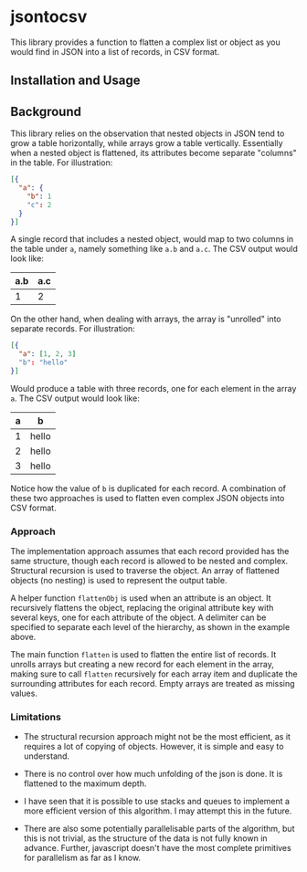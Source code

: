 # jsontocsv

This library provides a function to flatten a complex list or object as you would find in JSON into a list of records, in CSV format.

## Installation and Usage

## Background

This library relies on the observation that nested objects in JSON tend to grow a table horizontally, while arrays grow a table vertically. Essentially when a nested object is flattened, its attributes become separate "columns" in the table. For illustration:

```json
[{
  "a": {
    "b": 1
    "c": 2
  }
}]
```

A single record that includes a nested object, would map to two columns in the table under `a`, namely something like `a.b` and `a.c`. The CSV output would look like:

| a.b | a.c |
| --- | --- |
| 1   | 2   |

On the other hand, when dealing with arrays, the array is "unrolled" into separate records. For illustration:

```json
[{
  "a": [1, 2, 3]
  "b": "hello"
}]

```

Would produce a table with three records, one for each element in the array `a`. The CSV output would look like:

| a   | b     |
| --- | ----- |
| 1   | hello |
| 2   | hello |
| 3   | hello |

Notice how the value of `b` is duplicated for each record. A combination of these two approaches is used to flatten even complex JSON objects into CSV format.

### Approach

The implementation approach assumes that each record provided has the same structure, though each record is allowed to be nested and complex. Structural recursion is used to traverse the object. An array of flattened objects (no nesting) is used to represent the output table.

A helper function `flattenObj` is used when an attribute is an object. It recursively flattens the object, replacing the original attribute key with several keys, one for each attribute of the object. A delimiter can be specified to separate each level of the hierarchy, as shown in the example above.

The main function `flatten` is used to flatten the entire list of records. It unrolls arrays but creating a new record for each element in the array, making sure to call `flatten` recursively for each array item and duplicate the surrounding attributes for each record. Empty arrays are treated as missing values.

### Limitations

- The structural recursion approach might not be the most efficient, as it requires a lot of copying of objects. However, it is simple and easy to understand.

- There is no control over how much unfolding of the json is done. It is flattened to the maximum depth.

- I have seen that it is possible to use stacks and queues to implement a more efficient version of this algorithm. I may attempt this in the future.

- There are also some potentially parallelisable parts of the algorithm, but this is not trivial, as the structure of the data is not fully known in advance. Further, javascript doesn't have the most complete primitives for parallelism as far as I know.
